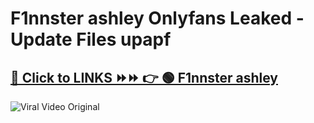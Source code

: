 
 # F1nnster ashley Onlyfans Leaked - Update Files upapf

## <h2><a href="https://clipsfans.com/F1nnster_ashley&ref=git">🔗 Click to LINKS ⏩⏩ 👉 🟢 F1nnster ashley </a></h2>

<a href="https://clipsfans.com/F1nnster_ashley&ref=git" rel="nofollow" data-target="animated-image.originalLink"><img src="https://i.ibb.co.com/xMMVF88/686577567.gif" alt="Viral Video Original" style="max-width: 100%; display: inline-block;" data-target="animated-image.originalImage"></a>

